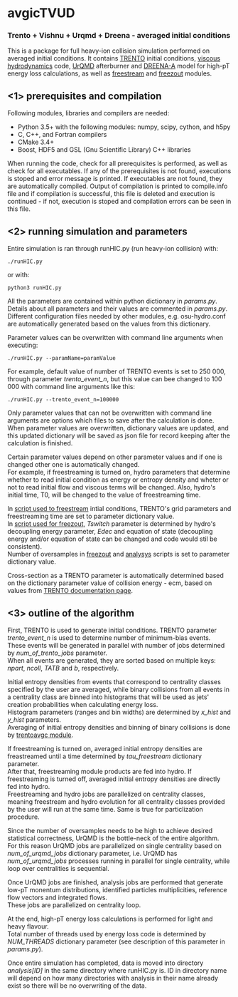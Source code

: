 # avgicTVUD

### Trento + Vishnu + Urqmd + Dreena  -  averaged initial conditions

This is a package for full heavy-ion collision simulation performed on averaged initial conditions. It contains [TRENTO](https://github.com/Duke-QCD/trento) initial conditions, [viscous hydrodynamics](https://github.com/jbernhard/osu-hydro) code, [UrQMD](https://github.com/jbernhard/urqmd-afterburner) afterburner and [DREENA-A](https://github.com/DusanZigic/DREENA-A) model for high-pT energy loss calculations, as well as [freestream](https://github.com/Duke-QCD/freestream) and [freezout](https://github.com/Duke-QCD/frzout) modules.

## <1> prerequisites and compilation

Following modules, libraries and compilers are needed:
+ Python 3.5+ with the following modules: numpy, scipy, cython, and h5py
+ C, C++, and Fortran compilers
+ CMake 3.4+
+ Boost, HDF5 and GSL (Gnu Scientific Library) C++ libraries

When running the code, check for all prerequisites is performed, as well as check for all executables. If any of the prerequisites is
not found, executions is stoped and error message is printed. If executables are not found, they are automatically compiled. Output of
compilation is printed to compile.info file and if compilation is successful, this file is deleted and execution is continued - if not,
execution is stoped and compilation errors can be seen in this file.

## <2> running simulation and parameters

Entire simulation is ran through runHIC.py (run heavy-ion collision) with:
```
./runHIC.py
```
or with:
```
python3 runHIC.py
```

All the parameters are contained within python dictionary in *params.py*. Details about all parameters and their values are commented in
*params.py*. Different configuration files needed by other modules, e.g. osu-hydro.conf are automatically generated based on the values
from this dictionary.

Parameter values can be overwritten with command line arguments when executing:
```
./runHIC.py --paramName=paramValue
```
For example, default value of number of TRENTO events is set to 250 000, through parameter *trento_event_n*, but this value can bee changed to 100 000 with command line arguments like this:
```
./runHIC.py --trento_event_n=100000
```
Only parameter values that can not be overwritten with command line arguments are options which files to save after the calculation is done.  
When parameter values are overwritten, dictionary values are updated, and this updated dictionary will be saved as json file for record keeping after the calculation is finished.

Certain parameter values depend on other parameter values and if one is changed other one is automatically changed.  
For example, if freestreaming is turned on, hydro parameters that determine whether to read initial condition as energy or entropy density and wheter or not to read initial flow and viscous terms will be changed. Also, hydro's initial time, T0, will be changed to the value of freestreaming time.

In [script used to freestream](https://github.com/DusanZigic/freestream/blob/34633c2795a2ce3548dda89730da2950b7e2e0d4/streamIC.py) intial conditions, TRENTO's grid parameters and freestreaming time are set to parameter dictionary value.  
In [script used for freezout](https://github.com/DusanZigic/frzout/blob/de3f29ceffb78c2821e318173c7faed2352e13b5/sampleSurface.py), *Tswitch* parameter is determined by hydro's decoupling energy parameter, *Edec* and equation of state (decoupling energy and/or equation of state can be changed and code would stil be consistent).  
Number of oversamples in [freezout](https://github.com/DusanZigic/frzout/blob/de3f29ceffb78c2821e318173c7faed2352e13b5/sampleSurface.py) and [analysys](https://github.com/DusanZigic/avgicTVUD/blob/main/models/analysis/analyse.py) scripts is set to parameter dictionary value.

Cross-section as a TRENTO parameter is automatically determined based on the dictionary parameter value of collision energy - ecm, based on values from [TRENTO documentation page](http://qcd.phy.duke.edu/trento/usage.html).

## <3> outline of the algorithm

First, TRENTO is used to generate initial conditions. TRENTO parameter *trento_event_n* is used to determine number of minimum-bias events.  
These events will be generated in parallel with number of jobs determined by *num_of_trento_jobs* parameter.  
When all events are generated, they are sorted based on multiple keys: *npart*, *ncoll*, *TATB* and *b*, respectively.

Initial entropy densities from events that correspond to centrality classes specified by the user are averaged, while binary collisions from
all events in a centrality class are binned into histograms that will be used as jets' creation probabilities when calculating energy loss.  
Histogram parameters (ranges and bin widths) are determined by *x_hist* and *y_hist* parameters.  
Averaging of initial entropy densities and binning of binary collisions is done by [trentoavgc module](https://github.com/DusanZigic/avgicTVUD/tree/main/models/trentoavgc).

If freestreaming is turned on, averaged initial entropy densities are freastreamed until a time determined by *tau_freestream* dictionary parameter.  
After that, freestreaming module products are fed into hydro. If freestreaming is turned off, averaged initial entropy densities are directly fed into hydro.  
Freestreaming and hydro jobs are parallelized on centrality classes, meaning freestream and hydro evolution for all centrality classes
provided by the user will run at the same time. Same is true for particlization procedure.

Since the number of oversamples needs to be high to achieve desired statistical correctness, UrQMD is the bottle-neck of the entire algorithm.  
For this reason UrQMD jobs are parallelized on single centrality based on *num_of_urqmd_jobs* dictionary parameter, i.e. UrQMD has *num_of_urqmd_jobs* processes running in parallel for single centrality, while loop over centralities is sequential.

Once UrQMD jobs are finished, analysis jobs are performed that generate low-pT monentum distributions, identified particles multiplicities, reference flow vectors and integrated flows.  
These jobs are parallelized on centrality loop.

At the end, high-pT energy loss calculations is performed for light and heavy flavour.  
Total number of threads used by energy loss code is determined by *NUM_THREADS* dictionary parameter (see description of this parameter in *params.py*).

Once entire simulation has completed, data is moved into directory *analysis[ID]* in the same directory where runHIC.py is. ID in directory
name will depend on how many directories with analysis in their name already exist so there will be no overwriting of the data.